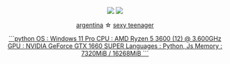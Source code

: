 <p align="center">
  <a href="https://suicides.tech/"><img src="https://rule34.xxx/counter/1.gif"></a>
  <a href="https://suicides.tech/"><img src="https://rule34.xxx/counter/5.gif"></a>
</p>

<p align="center">
  <a href="https://suicides.tech/"><span>argentina</span></a> ☆
  <a href="https://suicides.tech/"><span>sexy teenager</span>
</p>

<p align="center">
```python
       OS  :  Windows 11 Pro
      CPU  :  AMD Ryzen 5 3600 (12) @ 3.600GHz
      GPU  :  NVIDIA GeForce GTX 1660 SUPER
Languages  :  Python, Js
   Memory  :  7320MiB / 16268MiB
```
</p>

